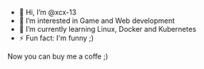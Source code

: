 - 👋 Hi, I’m @xcx-13
- 👀 I’m interested in Game and Web development
- 🌱 I’m currently learning Linux, Docker and Kubernetes
- ⚡ Fun fact: I'm funny ;)

Now you can buy me a coffe ;)

<script type="text/javascript" src="https://cdnjs.buymeacoffee.com/1.0.0/button.prod.min.js" data-name="bmc-button" data-slug="eceoez" data-color="#40DCA5" data-emoji="☕"  data-font="Lato" data-text="Buy me a coffee" data-outline-color="#000000" data-font-color="#ffffff" data-coffee-color="#FFDD00" ></script>
